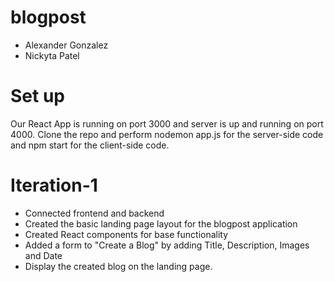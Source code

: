 # blogpost
  - Alexander Gonzalez
  - Nickyta Patel

# Set up

Our React App is running on port 3000 and server is up and running on port 4000. Clone the repo and perform nodemon app.js for the server-side code and npm start for the client-side code.

# Iteration-1

- Connected frontend and backend
- Created the basic landing page layout for the blogpost application
- Created React components for base functionality
- Added a form to "Create a Blog" by adding Title, Description, Images and Date
- Display the created blog on the landing page.
